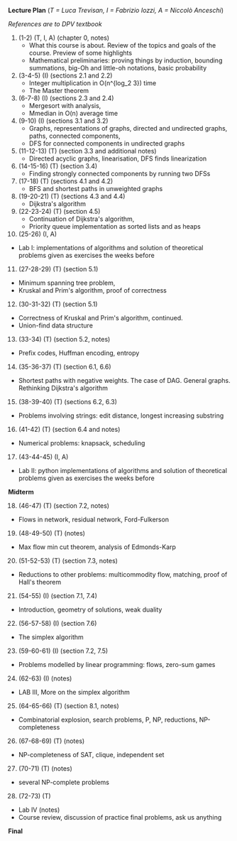 **Lecture Plan** (*T = Luca Trevisan, I = Fabrizio Iozzi, A = Niccolò Anceschi*)

*References are to DPV textbook*

1. (1-2) (T, I, A) (chapter 0, notes)
   - What this course is about. Review of the topics and goals of the course. Preview of some highlights 
   - Mathematical preliminaries: proving things by induction, bounding summations, big-Oh and little-oh notations, basic probability 
2. (3-4-5) (I) (sections 2.1 and 2.2)
   - Integer multiplication in O(n^{log_2 3}) time
   - The Master theorem
3. (6-7-8) (I) (sections 2.3 and 2.4)
   - Mergesort with analysis,  
   - Mmedian in O(n) average time
4. (9-10) (I) (sections 3.1 and 3.2)
   - Graphs, representations of graphs, directed and undirected graphs, paths, connected components, 
   - DFS for connected components in undirected graphs 
5. (11-12-13) (T) (section 3.3 and additional notes)
   - Directed acyclic graphs, linearisation, DFS finds linearization
6. (14-15-16) (T) (section 3.4)
   - Finding strongly connected components by running two DFSs
7. (17-18) (T) (sections 4.1 and 4.2)
   - BFS and shortest paths in unweighted graphs
8. (19-20-21) (T) (sections 4.3 and 4.4)
   - Dijkstra's algorithm
9. (22-23-24) (T) (section 4.5)
   - Continuation of Dijkstra's algorithm, 
   - Priority queue implementation as sorted lists and as heaps
10. (25-26) (I, A)
   - Lab I: implementations of algorithms and solution of theoretical problems given as exercises the weeks before
11. (27-28-29) (T) (section 5.1)
   - Minimum spanning tree problem, 
   - Kruskal and Prim's algorithm, proof of correctness
12. (30-31-32) (T) (section 5.1)
   - Correctness of Kruskal and Prim's algorithm, continued. 
   - Union-find data structure
13. (33-34) (T) (section 5.2, notes)
   - Prefix codes, Huffman encoding, entropy
14. (35-36-37) (T) (section 6.1, 6.6)
   - Shortest paths with negative weights. The case of DAG. General graphs. Rethinking Dijkstra's algorithm
15. (38-39-40) (T) (sections 6.2, 6.3)
   - Problems involving strings: edit distance, longest increasing substring
16. (41-42) (T) (section 6.4 and notes)
   - Numerical problems: knapsack, scheduling
17. (43-44-45) (I, A)
   - Lab II: python implementations of algorithms and solution of theoretical problems given as exercises the weeks before

**Midterm**

18. (46-47) (T) (section 7.2, notes)
   - Flows in network, residual network, Ford-Fulkerson
19. (48-49-50) (T) (notes)
   - Max flow min cut theorem, analysis of Edmonds-Karp
20. (51-52-53) (T) (section 7.3, notes)
   - Reductions to other problems: multicommodity flow, matching, proof of Hall's theorem
21. (54-55) (I) (section 7.1, 7.4)
   - Introduction, geometry of solutions, weak duality
22. (56-57-58) (I) (section 7.6)
   - The simplex algorithm
23. (59-60-61) (I) (section 7.2, 7.5)
   - Problems modelled by linear programming: flows, zero-sum games
24. (62-63) (I) (notes)
   - LAB III, More on the simplex algorithm
25. (64-65-66) (T) (section 8.1, notes)
   - Combinatorial explosion, search problems, P, NP, reductions, NP-completeness
26. (67-68-69) (T) (notes)
   - NP-completeness of SAT, clique, independent set
27. (70-71) (T) (notes)
   - several NP-complete problems
28. (72-73) (T)
   - Lab IV (notes)
   - Course review, discussion of practice final problems, ask us anything
 
**Final**

